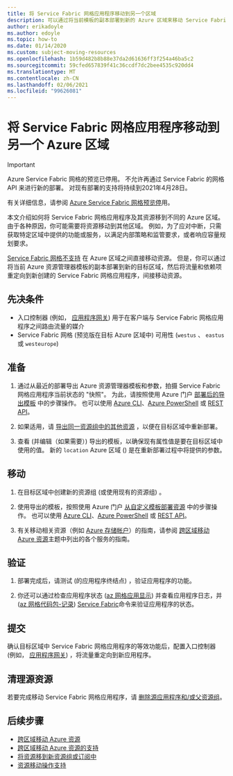 ```yaml
---
title: 将 Service Fabric 网格应用程序移动到另一个区域
description: 可以通过将当前模板的副本部署到新的 Azure 区域来移动 Service Fabric 网格资源。
author: erikadoyle
ms.author: edoyle
ms.topic: how-to
ms.date: 01/14/2020
ms.custom: subject-moving-resources
ms.openlocfilehash: 1b59d482b8b88e37da2d61636ff3f254a46ba5c2
ms.sourcegitcommit: 59cfed657839f41c36ccdf7dc2bee4535c920dd4
ms.translationtype: MT
ms.contentlocale: zh-CN
ms.lasthandoff: 02/06/2021
ms.locfileid: "99626081"
---
```

# <a name="move-a-service-fabric-mesh-application-to-another-azure-region"></a>将 Service Fabric 网格应用程序移动到另一个 Azure 区域

> [!IMPORTANT]
> Azure Service Fabric 网格的预览已停用。 不允许再通过 Service Fabric 的网格 API 来进行新的部署。 对现有部署的支持将持续到2021年4月28日。
> 
> 有关详细信息，请参阅 [Azure Service Fabric 网格预览停](https://azure.microsoft.com/updates/azure-service-fabric-mesh-preview-retirement/)用。

本文介绍如何将 Service Fabric 网格应用程序及其资源移到不同的 Azure 区域。 由于各种原因，你可能需要将资源移动到其他区域。 例如，为了应对中断，只需获取特定区域中提供的功能或服务，以满足内部策略和监管要求，或者响应容量规划要求。

 [Service Fabric 网格不支持](../azure-resource-manager/management/region-move-support.md#microsoftservicefabricmesh) 在 Azure 区域之间直接移动资源。 但是，你可以通过将当前 Azure 资源管理器模板的副本部署到新的目标区域，然后将流量和依赖项重定向到新创建的 Service Fabric 网格应用程序，间接移动资源。

## <a name="prerequisites"></a>先决条件

* 入口控制器 (例如， [应用程序网关](../application-gateway/index.yml)) 用于在客户端与 Service Fabric 网格应用程序之间路由流量的媒介
* Service Fabric 网格 (预览版在目标 Azure 区域中) 可用性 (`westus` 、 `eastus` 或 `westeurope`) 

## <a name="prepare"></a>准备

1. 通过从最近的部署导出 Azure 资源管理器模板和参数，拍摄 Service Fabric 网格应用程序当前状态的 "快照"。 为此，请按照使用 Azure 门户 [部署后的导出模板](../azure-resource-manager/templates/export-template-portal.md#export-template-after-deployment) 中的步骤操作。 也可以使用 [Azure CLI](../azure-resource-manager/management/manage-resource-groups-cli.md#export-resource-groups-to-templates)、[Azure PowerShell](../azure-resource-manager/management/manage-resource-groups-powershell.md#export-resource-groups-to-templates) 或 [REST API](/rest/api/resources/resourcegroups/exporttemplate)。

2. 如果适用，请 [导出同一资源组中的其他资源](../azure-resource-manager/templates/export-template-portal.md#export-template-from-a-resource-group) ，以便在目标区域中重新部署。

3. 查看 (并编辑（如果需要）) 导出的模板，以确保现有属性值是要在目标区域中使用的值。 新的 `location` Azure 区域 () 是在重新部署过程中将提供的参数。

## <a name="move"></a>移动

1. 在目标区域中创建新的资源组 (或使用现有的资源组) 。

2. 使用导出的模板，按照使用 Azure 门户 [从自定义模板部署资源](../azure-resource-manager/templates/deploy-portal.md#deploy-resources-from-custom-template) 中的步骤操作。 也可以使用 [Azure CLI](../azure-resource-manager/templates/deploy-cli.md)、[Azure PowerShell](../azure-resource-manager/templates/deploy-powershell.md) 或 [REST API](../azure-resource-manager/templates/deploy-rest.md)。

3. 有关移动相关资源（例如 [Azure 存储帐户](../storage/common/storage-account-move.md)）的指南，请参阅 [跨区域移动 Azure 资源](../azure-resource-manager/management/move-region.md)主题中列出的各个服务的指南。

## <a name="verify"></a>验证

1. 部署完成后，请测试 (的应用程序终结点) ，验证应用程序的功能。

2. 你还可以通过检查应用程序状态 ([az 网格应用显示](/cli/azure/ext/mesh/mesh/app#ext-mesh-az-mesh-app-show)) 并查看应用程序日志，并 ([az 网格代码包-记录](/cli/azure/ext/mesh/mesh/code-package-log)) [Service Fabric](./service-fabric-mesh-quickstart-deploy-container.md#set-up-service-fabric-mesh-cli)命令来验证应用程序的状态。

## <a name="commit"></a>提交

确认目标区域中 Service Fabric 网格应用程序的等效功能后，配置入口控制器 (例如， [应用程序网关](../application-gateway/redirect-overview.md)) ，将流量重定向到新应用程序。

## <a name="clean-up-source-resources"></a>清理源资源

若要完成移动 Service Fabric 网格应用程序，请 [删除源应用程序和/或父资源组](../azure-resource-manager/management/delete-resource-group.md)。

## <a name="next-steps"></a>后续步骤

* [跨区域移动 Azure 资源](../azure-resource-manager/management/move-region.md)
* [跨区域移动 Azure 资源的支持](../azure-resource-manager/management/region-move-support.md)
* [将资源移到新资源组或订阅中](../azure-resource-manager/management/move-resource-group-and-subscription.md)
* [资源移动操作支持](../azure-resource-manager/management/move-support-resources.md
)
